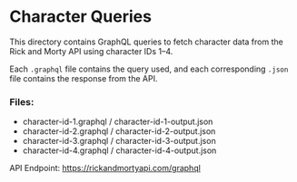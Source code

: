 # Character Queries

This directory contains GraphQL queries to fetch character data from the Rick and Morty API using character IDs 1–4.

Each `.graphql` file contains the query used, and each corresponding `.json` file contains the response from the API.

### Files:

- character-id-1.graphql / character-id-1-output.json
- character-id-2.graphql / character-id-2-output.json
- character-id-3.graphql / character-id-3-output.json
- character-id-4.graphql / character-id-4-output.json

API Endpoint: https://rickandmortyapi.com/graphql
